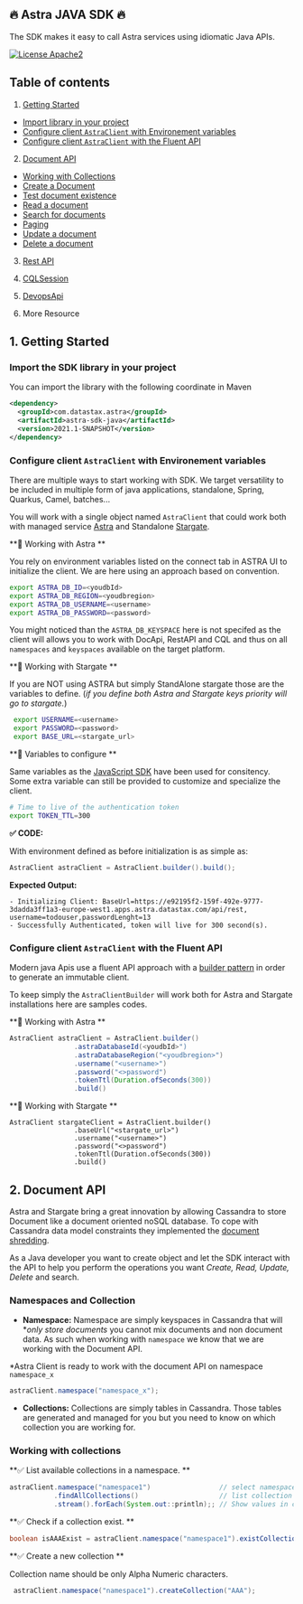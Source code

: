 ## 🔥 Astra JAVA SDK 🔥 

The SDK makes it easy to call Astra services using idiomatic Java APIs.

[![License Apache2](https://img.shields.io/hexpm/l/plug.svg)](http://www.apache.org/licenses/LICENSE-2.0)
 
## Table of contents

1. [Getting Started](#1-getting-started)
- [Import library in your project](#11---import-library-in-your-project)
- [Configure client `AstraClient` with Environement variables](#11---import-library-in-your-project)
- [Configure client `AstraClient` with the Fluent API](#11---import-library-in-your-project)

2. [Document API](#)
- [Working with Collections](#)
- [Create a Document](#)
- [Test document existence](#)
- [Read a document](#)
- [Search for documents](#)
- [Paging](#)
- [Update a document](#)
- [Delete a document](#)


3. [Rest API](#)

4. [CQLSession](#)

5. [DevopsApi](#)

6. More Resource


## 1. Getting Started

### Import the SDK library in your project

You can import the library with the following coordinate in Maven

```xml
<dependency>
  <groupId>com.datastax.astra</groupId>
  <artifactId>astra-sdk-java</artifactId>
  <version>2021.1-SNAPSHOT</version>
</dependency>
```

### Configure client `AstraClient` with Environement variables

There are multiple ways to start working with SDK. We target versatility to be included in multiple form of java applications, standalone, Spring, Quarkus, Camel, batches...

You will work with a single object named `AstraClient` that could work both with managed service [Astra](astra.datastax.com) and Standalone [Stargate](stargate.io).

**📘 Working with Astra **

You rely on environment variables listed on the connect tab in ASTRA UI to initialize the client. We are here using an approach based on convention.

```bash
export ASTRA_DB_ID=<youdbId>
export ASTRA_DB_REGION=<youdbregion>
export ASTRA_DB_USERNAME=<username>
export ASTRA_DB_PASSWORD=<password>
```

You might noticed than the `ASTRA_DB_KEYSPACE` here is not specifed as the client will allows you to work with DocApi, RestAPI and CQL and thus on all `namespaces` and `keyspaces` available on the target platform.

**📘 Working with Stargate **

If you are NOT using ASTRA but simply StandAlone stargate those are the variables to define. (*if you define both Astra and Stargate keys priority will go to stargate.*)

```bash
 export USERNAME=<username>
 export PASSWORD=<password>
 export BASE_URL=<stargate_url>
```

**📘 Variables to configure **

Same variables as the [JavaScript SDK](https://github.com/datastax/astrajs) have been used for consitency. Some extra variable can still be provided to customize and specialize the client.

```bash
# Time to live of the authentication token
export TOKEN_TTL=300
```

**✅ CODE:**

With environment defined as before initialization is as simple as:

```java
AstraClient astraClient = AstraClient.builder().build();
```

**Expected Output:**
```
- Initializing Client: BaseUrl=https://e92195f2-159f-492e-9777-3dadda3ff1a3-europe-west1.apps.astra.datastax.com/api/rest, username=todouser,passwordLenght=13
- Successfully Authenticated, token will live for 300 second(s).
```

### Configure client `AstraClient` with the Fluent API

Modern java Apis use a fluent API approach with a [builder pattern](https://en.wikipedia.org/wiki/Builder_pattern) in order to generate an immutable client.

To keep simply the `AstraClientBuilder` will work both for Astra and Stargate installations here are samples codes.

**📘 Working with Astra **

```java
AstraClient astraClient = AstraClient.builder()
                .astraDatabaseId(<youdbId>")
                .astraDatabaseRegion("<youdbregion>")
                .username("<username>")
                .password("<>password")
                .tokenTtl(Duration.ofSeconds(300))
                .build()
```

**📘 Working with Stargate **                

```                
AstraClient stargateClient = AstraClient.builder()
                .baseUrl("<stargate_url>")
                .username("<username>")
                .password("<>password")
                .tokenTtl(Duration.ofSeconds(300))
                .build()               
```

## 2. Document API

Astra and Stargate bring a great innovation by allowing Cassandra to store Document like a document oriented noSQL database. To cope with Cassandra data model constraints they implemented the [document shredding](https://stargate.io/2020/10/19/the-stargate-cassandra-documents-api.html).

As a Java developer you want to create object and let the SDK interact with the API to help you perform the operations you want *Create, Read, Update, Delete* and search.

### Namespaces and Collection

- **Namespace:** Namespace are simply keyspaces in Cassandra that will **only store documents* you cannot mix documents and non document data. As such when working with `namespace` we know that we are working with the Document API.

*Astra Client is ready to work with the document API on namespace `namespace_x`

```java
astraClient.namespace("namespace_x");
```

- **Collections:** Collections are simply tables in Cassandra. Those tables are generated and managed for you but you need to know on which collection you are working for.


### Working with collections


**✅ List available collections in a namespace. **

```java
astraClient.namespace("namespace1")                 // select namespace1
           .findAllCollections()                    // list collection names
           .stream().forEach(System.out::println);; // Show values in console
```

**✅ Check if a collection exist. **

```java
boolean isAAAExist = astraClient.namespace("namespace1").existCollection("AAA");
```

**✅ Create a new collection **

Collection name should be only Alpha Numeric characters.

```java
 astraClient.namespace("namespace1").createCollection("AAA");
```




